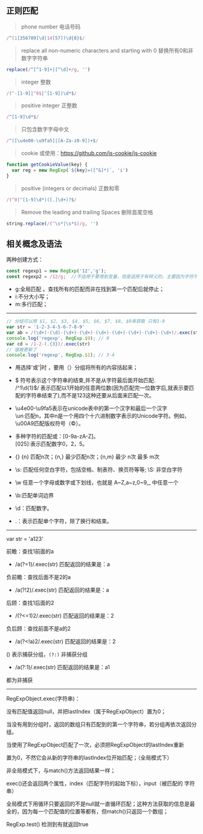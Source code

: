## 正则匹配

> phone number 电话号码
```js
/^(1[356789]\d|14[57])\d{8}$/
```

> replace all non-numeric characters and starting with 0 替换所有0和非数字字符串
```js
replace(/^[^1-9]+|[^\d]+/g, '')
```

> integer 整数
```js
/(^-[1-9]|^0$|^[1-9])\d*$/
```

> positive integer 正整数
```js
/^[1-9]\d*$/
```

> 只包含数字字母中文
```js
/^([\u4e00-\u9fa5]|[A-Za-z0-9])+$/
```

> cookie
或使用：https://github.com/js-cookie/js-cookie
```js
function getCookieValue(key) {
  var reg = new RegExp(`${key}=([^&]*)`, 'i')
}
```

> positive (integers or decimals) 正数和零
```js
/(^0|^[1-9]\d*)([.]\d+)?$/
```

> Remove the leading and trailing Spaces 删除首尾空格
```js
string.replace(/(^\s*|\s*$)/g, '')
```

## 相关概念及语法
两种创建方式：  
```js
const regexp1 = new RegExp('12','g');  
const regexp2 = /12/g;  //不适用于要用到变量，但是适用于有转义的，主要因为字符不加引号。  
```
- g:全局匹配  。查找所有的匹配而非在找到第一个匹配后就停止；  
- i:不分大小写；  
- m:多行匹配；

---

```js
// 分组可以用 $1, $2, $3, $4, $5, $6, $7, $8, $9来获取 只有1-9 
var str = '1-2-3-4-5-6-7-8-9'
var ab = /(\d+)-(\d)-(\d+)-(\d+)-(\d+)-(\d+)-(\d+)-(\d+)-(\d+)/.exec(str)
console.log('regexp', RegExp.$9); // 9
var cd = /1-2-(.{3})/.exec(str)
// 值被更新了
console.log('regexp', RegExp.$1); // 3-4
```

- 用选择'或'|时 ，要用（）分组将所有的内容括起来；
- \$ 符号表示这个字符串的结束,并不是从字符最后面开始匹配.  
/^1\d{1}$/ 表示匹配以1开始的任意两位数(因为匹配完一位数字后,就表示要匹配的字符串结束了),而不是123这种还要从后面来匹配一次。

- \u4e00-\u9fa5表示在unicode表中的第一个汉字和最后一个汉字  
\un:匹配n，其中n是一个用四个十六进制数字表示的Unicode字符。例如，\u00A9匹配版权符号（©）。

- 多种字符的匹配或：[0-9a-zA-Z]。  
[025]:表示匹配数字0，2，5。

- {} {n} 匹配n次；{n,} 最少匹配n次；{n,m} 最少 n次 最多 m次

- \s: 匹配任何空白字符，包括空格、制表符、换页符等等; \S: 非空白字符

- \w 任意一个字母或数字或下划线，也就是 A~Z,a~z,0~9,_ 中任意一个

- \b:匹配单词边界
- \d：匹配数字。  
- .：表示匹配单个字符，除了换行和结束。

---
var str = 'a123'

前瞻：查找1前面的a
- /a(?=1)/.exec(str) 匹配返回的结果是：a

负前瞻：查找后面不是2的a
- /a(?!2)/.exec(str) 匹配返回的结果是：a

后顾：查找1后面的2
- /(?<=1)2/.exec(str) 匹配返回的结果是：2

负后顾：查找前面不是a的2
- /a(?<!a)2/.exec(str) 匹配返回的结果是：2

() 表示捕获分组，`(?:)` 非捕获分组
- /a(?:1)/.exec(str) 匹配返回的结果是：a1

都为非捕获

---
RegExpObject.exec(字符串)：  

没有匹配值返回null，并把lastIndex（属于RegExpObject）置为0； 

当没有用到分组时，返回的数组只有匹配到的第一个字符串，若分组再依次返回分组。

当使用了RegExpObject匹配了一次，必须把RegExpObject的lastIndex重新 

置为0，不然它会从新的字符串的lastIndex位开始匹配；（全局模式下）  

非全局模式下，与match()方法返回结果一样；  

exec()还会返回两个属性，index（匹配字符的起始下标），input（被匹配的
字符串）  

全局模式下用循环只要返回的不是null就一直循环匹配；这种方法获取的信息是最全的，因为每一个匹配值的位置等都有，但match()只返回一个数组；  

RegExp.test()    检测到有就返回true
